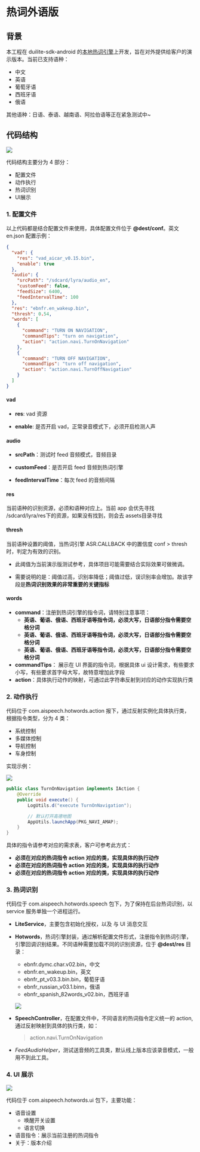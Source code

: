 # 热词外语版
## 背景
本工程在 duilite-sdk-android 的[本地热词引擎](http://car.aispeech.com/duilite/docs/duilite/yu-yin-huan-xing/suo-jian-ji-ke-shuo.html)上开发，旨在对外提供给客户的演示版本。当前已支持语种：
- 中文
- 英语
- 葡萄牙语
- 西班牙语
- 俄语

其他语种：日语、泰语、越南语、阿拉伯语等正在紧急测试中~

## 代码结构
![](https://tva1.sinaimg.cn/large/00831rSTgy1gcnrm35hs1j31bq0u04gk.jpg)

代码结构主要分为 4 部分：

- 配置文件
- 动作执行
- 热词识别
- UI展示

### 1. 配置文件
以上代码都是结合配置文件来使用，具体配置文件位于 **@dest/conf**。英文 en.json 配置示例：
```json
{
  "vad": {
    "res": "vad_aicar_v0.15.bin",
    "enable": true
  },
  "audio": {
    "srcPath": "/sdcard/lyra/audio_en",
    "customFeed": false,
    "feedSize": 6400,
    "feedIntervalTime": 100
  },
  "res": "ebnfr.en_wakeup.bin",
  "thresh": 0.54,
  "words": [
    {
      "command": "TURN ON NAVIGATION",
      "commandTips": "turn on navigation",
      "action": "action.navi.TurnOnNavigation"
    },
    {
      "command": "TURN OFF NAVIGATION",
      "commandTips": "turn off navigation",
      "action": "action.navi.TurnOffNavigation"
    }
  ]
}

```

#### vad

- **res**: vad 资源

- **enable**: 是否开启 vad，正常录音模式下，必须开启检测人声

#### audio
- **srcPath**：测试时 feed 音频模式，音频目录

- **customFeed**：是否开启 feed 音频到热词引擎

- **feedIntervalTime**：每次 feed 的音频间隔

#### res
当前语种的识别资源，必须和语种对应上。当前 app 会优先寻找 /sdcard/lyra/res下的资源，如果没有找到，则会去 assets目录寻找

#### thresh
当前语种设置的阈值，当热词引擎 ASR.CALLBACK 中的置信度 conf > thresh 时，判定为有效的识别。

- 此阈值为当前演示版测试参考，具体项目可能需要结合实际效果可做微调。

- 需要说明的是：阈值过高，识别率降低；阈值过低，误识别率会增加。故该字段是**热词识别效果的非常重要的关键指标**

#### words
- **command**：注册到热词引擎的指令词，请特别注意事项：
    - **英语、葡语、俄语、西班牙语等指令词，必须大写，日语部分指令需要空格分词**
    - **英语、葡语、俄语、西班牙语等指令词，必须大写，日语部分指令需要空格分词**
    - **英语、葡语、俄语、西班牙语等指令词，必须大写，日语部分指令需要空格分词**
- **commandTips**： 展示在 UI 界面的指令词，根据具体 ui 设计需求，有些要求小写，有些要求首字母大写，故特意增加此字段
- **action**：具体执行动作的映射，可通过此字符串反射到对应的动作实现执行类

### 2. 动作执行

代码位于 com.aispeech.hotwords.action 报下，通过反射实例化具体执行类，根据指令类型，分为 4 类：
- 系统控制
- 多媒体控制
- 导航控制
- 车身控制 

实现示例：

![](https://tva1.sinaimg.cn/large/00831rSTgy1gcns4hiu1jj31cb0u0agp.jpg)

```java
public class TurnOnNavigation implements IAction {
    @Override
    public void execute() {
        LogUtils.d("execute TurnOnNavigation");

        // 默认打开高德地图
        AppUtils.launchApp(PKG_NAVI_AMAP);
    }
}
```
具体的指令请参考对应的需求表，客户可参考此方式：
- **必须在对应的热词指令 action 对应的类，实现具体的执行动作**
- **必须在对应的热词指令 action 对应的类，实现具体的执行动作**
- **必须在对应的热词指令 action 对应的类，实现具体的执行动作**

### 3. 热词识别
代码位于 com.aispeech.hotwords.speech 包下，为了保持在后台热词识别，以 service 服务单独一个进程运行。
- **LiteService**，主要包含初始化授权，以及 与 UI 消息交互

- **Hotwords**，热词引擎封装，通过解析配置文件形式，注册指令到热词引擎，引擎回调识别结果。不同语种需要加载不同的识别资源，位于 **@dest/res** 目录：
  
  - ebnfr.dymc.char.v02.bin，中文
  - ebnfr.en_wakeup.bin，英文
  - ebnfr_pt_v03.3.bin.bin，葡萄牙语
  - ebnfr_russian_v03.1.binn，俄语
  - ebnfr_spanish_82words_v02.bin，西班牙语
  
  ![](https://tva1.sinaimg.cn/large/00831rSTgy1gcns62ts5sj31cu0pujwg.jpg)
  
- **SpeechController**，在配置文件中，不同语言的热词指令定义统一的 action,通过反射映射到具体的执行类，如：
	
	> action.navi.TurnOnNavigation


- *FeedAudioHelper*，测试送音频的工具类，默认线上版本应该录音模式，一般用不到此工具。



### 4. UI 展示

![](https://tva1.sinaimg.cn/large/00831rSTgy1gcnrwvagyvj30si0rgac2.jpg)

代码位于 com.aispeech.hotwords.ui 包下，主要功能： 

- 语音设置
  - 唤醒开关设置
  - 语言切换
- 语音指令：展示当前注册的热词指令
- 关于：版本介绍